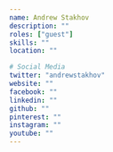 ```yaml
---
name: Andrew Stakhov
description: ""
roles: ["guest"]
skills: ""
location: ""

# Social Media
twitter: "andrewstakhov"
website: ""
facebook: ""
linkedin: ""
github: ""
pinterest: ""
instagram: ""
youtube: ""
---
```


<!--more-->

